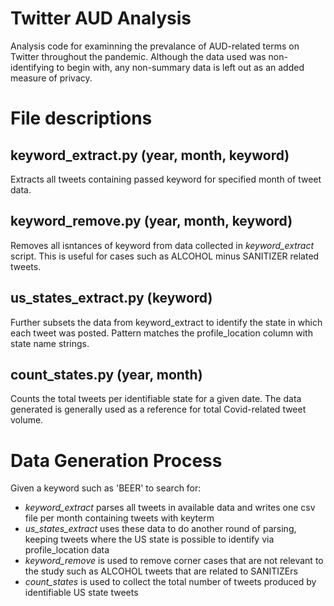# Twitter AUD Analysis
Analysis code for examinning the prevalance of AUD-related terms on Twitter throughout the pandemic.
Although the data used was non-identifying to begin with, any non-summary data is left out as an added measure of privacy.

# File descriptions

## keyword_extract.py (year, month, keyword)

Extracts all tweets containing passed keyword for specified month of tweet data.

## keyword_remove.py (year, month, keyword)

Removes all isntances of keyword from data collected in *keyword_extract* script.
This is useful for cases such as ALCOHOL minus SANITIZER related tweets.

## us_states_extract.py (keyword)

Further subsets the data from keyword_extract to identify the state in which each tweet was posted. 
Pattern matches the profile_location column with state name strings.

## count_states.py (year, month)

Counts the total tweets per identifiable state for a given date.
The data generated is generally used as a reference for total Covid-related tweet volume.


# Data Generation Process
Given a keyword such as 'BEER' to search for:
- *keyword_extract* parses all tweets in available data and writes one csv file per month containing tweets with keyterm
- *us_states_extract* uses these data to do another round of parsing, keeping tweets where the US state is possible to identify via profile_location data
- *keyword_remove* is used to remove corner cases that are not relevant to the study such as ALCOHOL tweets that are related to SANITIZErs
- *count_states* is used to collect the total number of tweets produced by identifiable US state tweets
